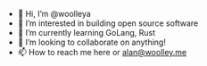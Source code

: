 - 👋 Hi, I’m @woolleya
- 👀 I’m interested in building open source software
- 🌱 I’m currently learning GoLang, Rust
- 💞️ I’m looking to collaborate on anything!
- 📫 How to reach me here or alan@woolley.me

<!---
woolleya/woolleya is a ✨ special ✨ repository because its `README.md` (this file) appears on your GitHub profile.
You can click the Preview link to take a look at your changes.
--->
